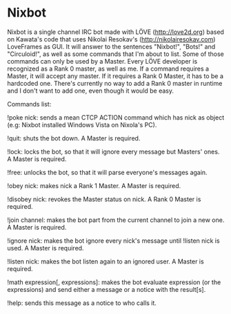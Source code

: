 Nixbot
======

Nixbot is a single channel IRC bot made with LÖVE (http://love2d.org) based on Kawata's code that uses Nikolai Resokav's (http://nikolairesokav.com) LoveFrames as GUI.
It will answer to the sentences "Nixbot!", "Bots!" and "Circuloid!", as well as some commands that I'm about to list.
Some of those commands can only be used by a Master. Every LÖVE developer is recognized as a Rank 0 master, as well as me.
If a command requires a Master, it will accept any master. If it requires a Rank 0 Master, it has to be a hardcoded one.
There's currently no way to add a Rank 0 master in runtime and I don't want to add one, even though it would be easy.



Commands list:

!poke nick: sends a mean CTCP ACTION command which has nick as object (e.g: Nixbot installed Windows Vista on Nixola's PC).

!quit: shuts the bot down. A Master is required.

!lock: locks the bot, so that it will ignore every message but Masters' ones. A Master is required.

!free: unlocks the bot, so that it will parse everyone's messages again.

!obey nick: makes nick a Rank 1 Master. A Master is required.

!disobey nick: revokes the Master status on nick. A Rank 0 Master is required.

!join channel: makes the bot part from the current channel to join a new one. A Master is required.

!ignore nick: makes the bot ignore every nick's message until !listen nick is used. A Master is required.

!listen nick: makes the bot listen again to an ignored user. A Master is required.

!math expression[, expressions]: makes the bot evaluate expression (or the expressions) and send either a message or a notice with the result[s].

!help: sends this message as a notice to who calls it.
